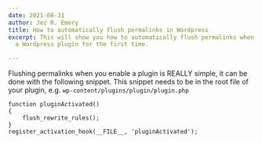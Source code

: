 ```yaml
---
date: 2021-08-31
author: Jez R. Emery
title: How to automatically flush permalinks in Wordpress
excerpt: This will show you how to automatically flush permalinks when you enable
  a Wordpress plugin for the first time.

---
```

Flushing permalinks when you enable a plugin is REALLY simple, it can be done with the following snippet. This snippet needs to be in the root file of your plugin, e.g. `wp-content/plugins/plugin/plugin.php`

    function pluginActivated()
    {
        flush_rewrite_rules();
    }
    register_activation_hook(__FILE__, 'pluginActivated');